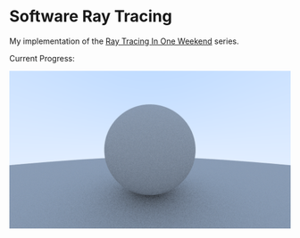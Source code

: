 # Software Ray Tracing
My implementation of the [Ray Tracing In One Weekend](https://raytracing.github.io/books/RayTracingInOneWeekend.html) series.

Current Progress:

![Image](./images/Image.png)
